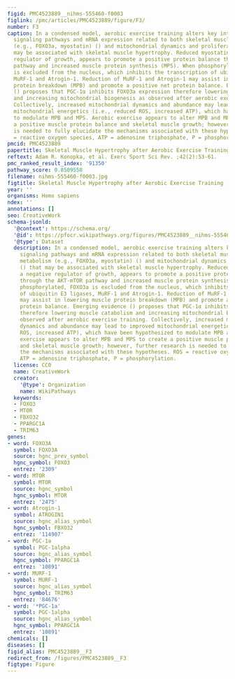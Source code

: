 ```yaml
---
figid: PMC4523889__nihms-555460-f0003
figlink: /pmc/articles/PMC4523889/figure/F3/
number: F3
caption: In a condensed model, aerobic exercise training alters key intracellular
  signaling pathways and mRNA expression related to both skeletal muscle protein metabolism
  (e.g., FOXO3a, myostatin) () and mitochondrial dynamics and proliferation () that
  may be associated with skeletal muscle hypertrophy. Reduced myostatin, a negative
  regulator of growth, appears to promote a positive protein balance through the AKT-mTOR
  pathway and increased muscle protein synthesis (MPS). When phosphorylated, FOXO3a
  is excluded from the nucleus, which inhibits the transcription of ubiquitin E3 ligases,
  MuRF-1 and Atrogin-1. Reduction of MuRF-1 and Atrogin-1 may assist in lowering muscle
  protein breakdown (MPB) and promote a positive net protein balance. Emerging evidence
  () proposes that PGC-1α inhibits FOXO3a expression therefore lowering muscle catabolism
  and increasing mitochondrial biogenesis as observed after aerobic exercise training.
  Collectively, increased mitochondrial dynamics and abundance may lead to improved
  mitochondrial energetics (i.e., reduced ROS, increased ATP), which have been hypothesized
  to modulate MPB and MPS. Aerobic exercise appears to alter MPB and MPS to create
  a positive muscle protein balance and skeletal muscle growth; however, further research
  is needed to fully elucidate the mechanisms associated with these hypotheses. ROS
  = reactive oxygen species, ATP = adenosine triphosphate, P = phosphorylation.
pmcid: PMC4523889
papertitle: Skeletal Muscle Hypertrophy after Aerobic Exercise Training.
reftext: Adam R. Konopka, et al. Exerc Sport Sci Rev. ;42(2):53-61.
pmc_ranked_result_index: '91350'
pathway_score: 0.8509558
filename: nihms-555460-f0003.jpg
figtitle: Skeletal Muscle Hypertrophy after Aerobic Exercise Training
year: ''
organisms: Homo sapiens
ndex: ''
annotations: []
seo: CreativeWork
schema-jsonld:
  '@context': https://schema.org/
  '@id': https://pfocr.wikipathways.org/figures/PMC4523889__nihms-555460-f0003.html
  '@type': Dataset
  description: In a condensed model, aerobic exercise training alters key intracellular
    signaling pathways and mRNA expression related to both skeletal muscle protein
    metabolism (e.g., FOXO3a, myostatin) () and mitochondrial dynamics and proliferation
    () that may be associated with skeletal muscle hypertrophy. Reduced myostatin,
    a negative regulator of growth, appears to promote a positive protein balance
    through the AKT-mTOR pathway and increased muscle protein synthesis (MPS). When
    phosphorylated, FOXO3a is excluded from the nucleus, which inhibits the transcription
    of ubiquitin E3 ligases, MuRF-1 and Atrogin-1. Reduction of MuRF-1 and Atrogin-1
    may assist in lowering muscle protein breakdown (MPB) and promote a positive net
    protein balance. Emerging evidence () proposes that PGC-1α inhibits FOXO3a expression
    therefore lowering muscle catabolism and increasing mitochondrial biogenesis as
    observed after aerobic exercise training. Collectively, increased mitochondrial
    dynamics and abundance may lead to improved mitochondrial energetics (i.e., reduced
    ROS, increased ATP), which have been hypothesized to modulate MPB and MPS. Aerobic
    exercise appears to alter MPB and MPS to create a positive muscle protein balance
    and skeletal muscle growth; however, further research is needed to fully elucidate
    the mechanisms associated with these hypotheses. ROS = reactive oxygen species,
    ATP = adenosine triphosphate, P = phosphorylation.
  license: CC0
  name: CreativeWork
  creator:
    '@type': Organization
    name: WikiPathways
  keywords:
  - FOXO3
  - MTOR
  - FBXO32
  - PPARGC1A
  - TRIM63
genes:
- word: FOXO3A
  symbol: FOXO3A
  source: hgnc_prev_symbol
  hgnc_symbol: FOXO3
  entrez: '2309'
- word: MTOR
  symbol: MTOR
  source: hgnc_symbol
  hgnc_symbol: MTOR
  entrez: '2475'
- word: Atrogin-1
  symbol: ATROGIN1
  source: hgnc_alias_symbol
  hgnc_symbol: FBXO32
  entrez: '114907'
- word: PGC-1a
  symbol: PGC-1alpha
  source: hgnc_alias_symbol
  hgnc_symbol: PPARGC1A
  entrez: '10891'
- word: MURF-1
  symbol: MURF-1
  source: hgnc_alias_symbol
  hgnc_symbol: TRIM63
  entrez: '84676'
- word: '*PGC-1a'
  symbol: PGC-1alpha
  source: hgnc_alias_symbol
  hgnc_symbol: PPARGC1A
  entrez: '10891'
chemicals: []
diseases: []
figid_alias: PMC4523889__F3
redirect_from: /figures/PMC4523889__F3
figtype: Figure
---
```

